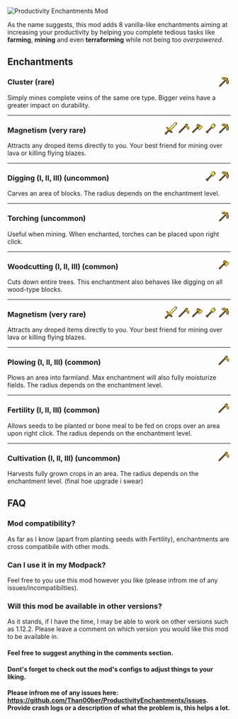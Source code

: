 
![Productivity Enchantments Mod](https://github.com/noahgreff/ProductivityEnchantments/blob/master/_productvity%20logo.jpg)

As the name suggests, this mod adds 8 vanilla-like enchantments aiming at increasing your productivity by helping you complete tedious tasks like **farming**, **mining** and even **terraforming** while not being too *overpowered*. 

Enchantments
---------------

<img src="pi.png" align="right" width="30px" height="auto">

### Cluster (rare)

Simply mines complete veins of the same ore type. Bigger veins have a greater impact on durability. 

<hr>

<img src="pi.png" align="right" width="30px" height="auto">
<img src="sh.png" align="right" width="30px" height="auto">
<img src="ax.png" align="right" width="30px" height="auto">
<img src="ho.png" align="right" width="30px" height="auto">
<img src="sw.png" align="right" width="30px" height="auto">

### Magnetism (very rare)

Attracts any droped items directly to you. Your best friend for mining over lava or killing flying blazes.

<hr>

<img src="pi.png" align="right" width="30px" height="auto">
<img src="sh.png" align="right" width="30px" height="auto">

### Digging (I, II, III) (uncommon)

Carves an area of blocks. The radius depends on the enchantment level.

<hr>

<img src="pi.png" align="right" width="30px" height="auto">

### Torching (uncommon)

Useful when mining. When enchanted, torches can be placed upon right click. 

<hr>

<img src="ax.png" align="right" width="30px" height="auto">

### Woodcutting (I, II, III) (common)

Cuts down entire trees. This enchantment also behaves like digging on all wood-type blocks.

<hr>

<img src="pi.png" align="right" width="30px" height="auto">
<img src="sh.png" align="right" width="30px" height="auto">
<img src="ax.png" align="right" width="30px" height="auto">
<img src="ho.png" align="right" width="30px" height="auto">
<img src="sw.png" align="right" width="30px" height="auto">

### Magnetism (very rare)

Attracts any droped items directly to you. Your best friend for mining over lava or killing flying blazes.

<hr>

<img src="ho.png" align="right" width="30px" height="auto">

### Plowing (I, II, III) (common)

Plows an area into farmland. Max enchantment will also fully moisturize fields. The radius depends on the enchantment level.

<hr>

<img src="ho.png" align="right" width="30px" height="auto">

### Fertility (I, II, III) (common)

Allows seeds to be planted or bone meal to be fed on crops over an area upon right click. The radius depends on the enchantment level.

<hr>

<img src="ho.png" align="right" width="30px" height="auto">

### Cultivation (I, II, III) (uncommon)

Harvests fully grown crops in an area. The radius depends on the enchantment level. (final hoe upgrade i swear)



FAQ
---------------

### Mod compatibility?

As far as I know (apart from planting seeds with Fertility), enchantments are cross compatibile with other mods.


### Can I use it in my Modpack?

Feel free to you use this mod however you like (please infrom me of any issues/incompatibilties).


### Will this mod be available in other versions?

As it stands, if I have the time, I may be able to work on other versions such as 1.12.2. Please leave a comment on which version you would like this mod to be available in.

#### Feel free to suggest anything in the comments section.

#### Dont's forget to check out the mod's configs to adjust things to your liking.

#### Please infrom me of any issues here: https://github.com/Than00ber/ProductivityEnchantments/issues. Provide crash logs or a description of what the problem is, this helps a lot. 
